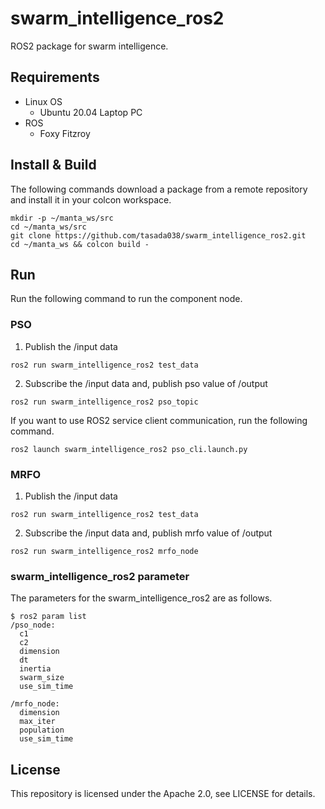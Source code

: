 # swarm_intelligence_ros2
ROS2 package for swarm intelligence.

## Requirements
- Linux OS
    - Ubuntu 20.04 Laptop PC
- ROS
    - Foxy Fitzroy

## Install & Build
The following commands download a package from a remote repository and install it in your colcon workspace.

```
mkdir -p ~/manta_ws/src
cd ~/manta_ws/src
git clone https://github.com/tasada038/swarm_intelligence_ros2.git
cd ~/manta_ws && colcon build -
```

## Run
Run the following command to run the component node.

### PSO
1. Publish the /input data
```
ros2 run swarm_intelligence_ros2 test_data
```

2. Subscribe the /input data and, publish pso value of /output
```
ros2 run swarm_intelligence_ros2 pso_topic
```

If you want to use ROS2 service client communication, run the following command.

```
ros2 launch swarm_intelligence_ros2 pso_cli.launch.py
```

### MRFO
1. Publish the /input data
```
ros2 run swarm_intelligence_ros2 test_data
```

2. Subscribe the /input data and, publish mrfo value of /output
```
ros2 run swarm_intelligence_ros2 mrfo_node
```

### swarm_intelligence_ros2 parameter
The parameters for the swarm_intelligence_ros2 are as follows.
```
$ ros2 param list
/pso_node:
  c1
  c2
  dimension
  dt
  inertia
  swarm_size
  use_sim_time

/mrfo_node:
  dimension
  max_iter
  population
  use_sim_time
```

## License
This repository is licensed under the Apache 2.0, see LICENSE for details.